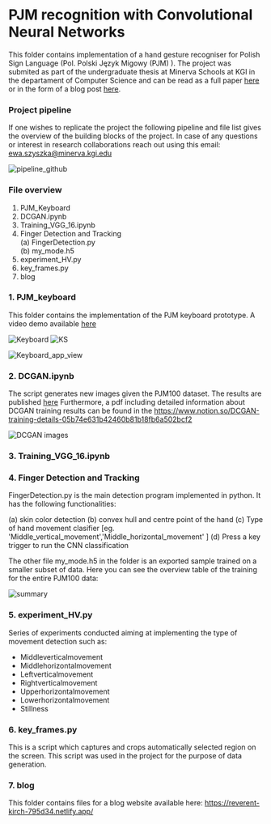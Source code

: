 # PJM recognition with Convolutional Neural Networks


This folder contains implementation of a hand gesture recogniser for Polish Sign Language (Pol. Polski Język Migowy (PJM) ). The project was submited as part of the undergraduate thesis at Minerva Schools at KGI in the departament of Computer Science and can be read as a full paper [here](https://www.overleaf.com/read/tvrgdjxgcfjw) or in the form of a blog post [here]().


### Project pipeline
If one wishes to replicate the project the following pipeline and file list gives the overview of the building blocks of the project. In case of any questions or interest in research collaborations reach out using this email: ewa.szyszka@minerva.kgi.edu


![pipeline_github](https://i.ibb.co/7CCZDC3/pipeline-github.png) 


### File overview


1. PJM_Keyboard 
2. DCGAN.ipynb
3. Training_VGG_16.ipynb
4. Finger Detection and Tracking <br/>
   (a) FingerDetection.py <br/>
   (b) my_mode.h5 <br/>
5. experiment_HV.py
6. key_frames.py
7. blog






### 1. PJM_keyboard

This folder contains the implementation of the PJM keyboard prototype. 
A video demo available [here]() 

![Keyboard](https://i.ibb.co/hVxZGnR/Screenshot-2021-03-14-at-15-38-11.png) 
![KS](https://i.ibb.co/s2sBk8y/Screenshot-2021-03-14-at-19-38-32.png)

![Keyboard_app_view](https://i.ibb.co/1ZYQnjk/Screenshot-2021-03-14-at-16-04-27.png)




### 2. DCGAN.ipynb

The script generates new images given the PJM100 dataset. 
The results are published [here](https://dataverse.harvard.edu/dataset.xhtml?persistentId=doi%3A10.7910%2FDVN%2FDG1GTX&version=DRAFT)
Furthermore, a pdf including detailed information about DCGAN training results can be found in the https://www.notion.so/DCGAN-training-details-05b74e631b42460b81b18fb6a502bcf2

![DCGAN images](https://i.ibb.co/cDX12JX/Screenshot-2021-03-14-at-16-13-25.png)




### 3. Training_VGG_16.ipynb


### 4. Finger Detection and Tracking 

FingerDetection.py is the main detection program implemented in python.
It has the following functionalities:

(a) skin color detection
(b) convex hull and centre point of the hand
(c) Type of hand movement clasifier [eg. 'Middle_vertical_movement','Middle_horizontal_movement' ]
(d) Press a key trigger to run the CNN classification

The other file my_mode.h5 in the folder is an exported sample trained on a smaller subset of data. Here you can see the overview table of the training for the entire PJM100 data:

![summary](https://i.ibb.co/2vTsnsd/f00d0c3c-4f77-425e-9271-bd4583f889c1.jpg)

### 5. experiment_HV.py

Series of experiments conducted aiming at implementing the type of movement detection such as:

- Middleverticalmovement 
- Middlehorizontalmovement 
- Leftverticalmovement 
- Rightverticalmovement 
- Upperhorizontalmovement 
- Lowerhorizontalmovement 
- Stillness 

### 6. key_frames.py

This is a script which captures and crops automatically selected region on the screen. This script was used in the project for the purpose of data generation. 

### 7. blog

This folder contains files for a blog website available here: https://reverent-kirch-795d34.netlify.app/  
